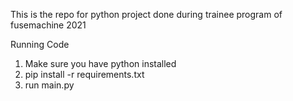 This is the repo for python project done during trainee program of fusemachine 2021

Running Code
1. Make sure you have python installed
2. pip install -r requirements.txt
3. run main.py
